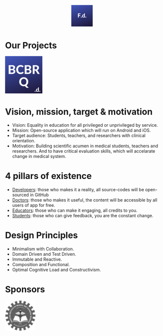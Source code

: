 
## <p align="center"><img alt="FlutterDoctor.com" src="logos/FdCBlue.png" width="70"></p>

##
# Our Projects
 [<img alt="FlutterDoctor.com" src="logos/BCBRCBlue.png" width="122">](BCBR/BCBR_Q_Bank.md)

  
# Vision, mission, target & motivation 
* Vision: Equality in education for all privileged or unprivileged by service.
* Mission: Open-source application which will run on Android and iOS. 
* Target audience: Students, teachers, and researchers with clinical orientation. 
* Motivation: Building scientific acumen in medical students, teachers and researchers. And to have critical evaluation skills, which will accelarate change in medical system. 

# 4 pillars of existence
* [Developers](): those who makes it a reality, all source-codes will be open-sourced in GitHub  
* [Doctors](): those who makes it useful, the content will be accessible by all users of app for free. 
* [Educators](): those who can make it engaging, all credits to you.
* [Students](): those who can give feedback, you are the constant change. 

# Design Principles 
* Minimalism with Collaboration. 
* Domain Driven and Test Driven.
* Immutable and Reactive.
* Composition and Functional.
* Optimal Cognitive Load and Constructivism.


# Sponsors
<img alt="flutter doctor logo" src="logos/SponSIMATS.png" width="100">
